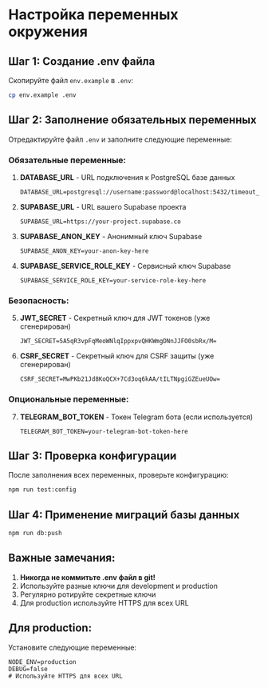 # Настройка переменных окружения

## Шаг 1: Создание .env файла

Скопируйте файл `env.example` в `.env`:

```bash
cp env.example .env
```

## Шаг 2: Заполнение обязательных переменных

Отредактируйте файл `.env` и заполните следующие переменные:

### Обязательные переменные:

1. **DATABASE_URL** - URL подключения к PostgreSQL базе данных
   ```
   DATABASE_URL=postgresql://username:password@localhost:5432/timeout_db
   ```

2. **SUPABASE_URL** - URL вашего Supabase проекта
   ```
   SUPABASE_URL=https://your-project.supabase.co
   ```

3. **SUPABASE_ANON_KEY** - Анонимный ключ Supabase
   ```
   SUPABASE_ANON_KEY=your-anon-key-here
   ```

4. **SUPABASE_SERVICE_ROLE_KEY** - Сервисный ключ Supabase
   ```
   SUPABASE_SERVICE_ROLE_KEY=your-service-role-key-here
   ```

### Безопасность:

5. **JWT_SECRET** - Секретный ключ для JWT токенов (уже сгенерирован)
   ```
   JWT_SECRET=5A5qR3vpFqMeoWNlqIppxpvQHKWmgDNnJJFO0sbRx/M=
   ```

6. **CSRF_SECRET** - Секретный ключ для CSRF защиты (уже сгенерирован)
   ```
   CSRF_SECRET=MwPKb21Jd8KoQCX+7Cd3oq6kAA/tILTNpgiGZEueUOw=
   ```

### Опциональные переменные:

7. **TELEGRAM_BOT_TOKEN** - Токен Telegram бота (если используется)
   ```
   TELEGRAM_BOT_TOKEN=your-telegram-bot-token-here
   ```

## Шаг 3: Проверка конфигурации

После заполнения всех переменных, проверьте конфигурацию:

```bash
npm run test:config
```

## Шаг 4: Применение миграций базы данных

```bash
npm run db:push
```

## Важные замечания:

1. **Никогда не коммитьте .env файл в git!**
2. Используйте разные ключи для development и production
3. Регулярно ротируйте секретные ключи
4. Для production используйте HTTPS для всех URL

## Для production:

Установите следующие переменные:
```
NODE_ENV=production
DEBUG=false
# Используйте HTTPS для всех URL
```



